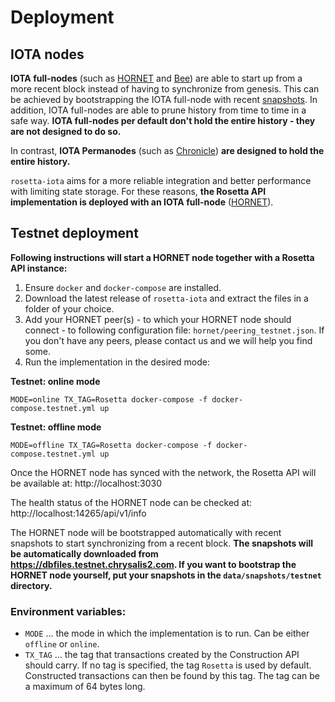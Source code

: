 # Deployment

## IOTA nodes

**IOTA full-nodes** (such as [HORNET](https://github.com/gohornet/hornet) and [Bee](https://github.com/iotaledger/bee)) are able to start up from a more recent block instead of having to synchronize from genesis. This can be achieved by bootstrapping the IOTA full-node with recent [snapshots](https://github.com/luca-moser/protocol-rfcs/blob/local-snapshot-file-format/text/0000-local-snapshot-file-format/0000-local-snapshot-file-format.md). 
In addition, IOTA full-nodes are able to prune history from time to time in a safe way.
**IOTA full-nodes per default don't hold the entire history - they are not designed to do so.**

In contrast, **IOTA Permanodes** (such as [Chronicle](https://github.com/iotaledger/chronicle.rs)) **are designed to hold the entire history.**

`rosetta-iota` aims for a more reliable integration and better performance with limiting state storage. For these reasons, **the Rosetta API implementation is deployed with an IOTA full-node** ([HORNET](https://github.com/gohornet/hornet.git)).

## Testnet deployment

**Following instructions will start a HORNET node together with a Rosetta API instance:**

1) Ensure `docker` and `docker-compose` are installed.
2) Download the latest release of `rosetta-iota` and extract the files in a folder of your choice.
3) Add your HORNET peer(s) - to which your HORNET node should connect - to following configuration file: `hornet/peering_testnet.json`. If you don't have any peers, please contact us and we will help you find some.
4) Run the implementation in the desired mode:

**Testnet: online mode**
```
MODE=online TX_TAG=Rosetta docker-compose -f docker-compose.testnet.yml up
```

**Testnet: offline mode**
```
MODE=offline TX_TAG=Rosetta docker-compose -f docker-compose.testnet.yml up
```

Once the HORNET node has synced with the network, the Rosetta API will be available at: http://localhost:3030

The health status of the HORNET node can be checked at: http://localhost:14265/api/v1/info

The HORNET node will be bootstrapped automatically with recent snapshots to start synchronizing from a recent block. **The snapshots will be automatically downloaded from https://dbfiles.testnet.chrysalis2.com. If you want to bootstrap the HORNET node yourself, put your snapshots in the `data/snapshots/testnet` directory.**

### Environment variables:
- `MODE` ... the mode in which the implementation is to run. Can be either `offline` or `online`.
- `TX_TAG` ... the tag that transactions created by the Construction API should carry. If no tag is specified, the tag `Rosetta` is used by default. Constructed transactions can then be found by this tag. The tag can be a maximum of 64 bytes long.